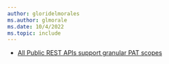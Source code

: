 ```yaml
---
author: gloridelmorales
ms.author: glmorale
ms.date: 10/4/2022
ms.topic: include
---
```


- [All Public REST APIs support granular PAT scopes](#all-public-rest-apis-support-granular-pat-scopes)